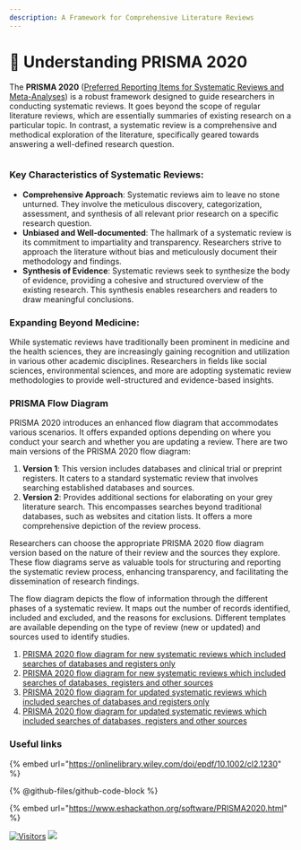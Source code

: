 ```yaml
---
description: A Framework for Comprehensive Literature Reviews
---
```


# 📿 Understanding PRISMA 2020

The **PRISMA 2020** ([Preferred Reporting Items for Systematic Reviews and Meta-Analyses](https://www.prisma-statement.org/)) is a robust framework designed to guide researchers in conducting systematic reviews. It goes beyond the scope of regular literature reviews, which are essentially summaries of existing research on a particular topic. In contrast, a systematic review is a comprehensive and methodical exploration of the literature, specifically geared towards answering a well-defined research question.

<figure><img src="https://raw.githubusercontent.com/nealhaddaway/PRISMA2020/master/inst/extdata/PRISMA.png" alt=""><figcaption></figcaption></figure>

### **Key Characteristics of Systematic Reviews**:

* **Comprehensive Approach**: Systematic reviews aim to leave no stone unturned. They involve the meticulous discovery, categorization, assessment, and synthesis of all relevant prior research on a specific research question.
* **Unbiased and Well-documented**: The hallmark of a systematic review is its commitment to impartiality and transparency. Researchers strive to approach the literature without bias and meticulously document their methodology and findings.
* **Synthesis of Evidence**: Systematic reviews seek to synthesize the body of evidence, providing a cohesive and structured overview of the existing research. This synthesis enables researchers and readers to draw meaningful conclusions.

### **Expanding Beyond Medicine**:

While systematic reviews have traditionally been prominent in medicine and the health sciences, they are increasingly gaining recognition and utilization in various other academic disciplines. Researchers in fields like social sciences, environmental sciences, and more are adopting systematic review methodologies to provide well-structured and evidence-based insights.

### PRISMA Flow Diagram

PRISMA 2020 introduces an enhanced flow diagram that accommodates various scenarios. It offers expanded options depending on where you conduct your search and whether you are updating a review. There are two main versions of the PRISMA 2020 flow diagram:

1. **Version 1**: This version includes databases and clinical trial or preprint registers. It caters to a standard systematic review that involves searching established databases and sources.
2. **Version 2**: Provides additional sections for elaborating on your grey literature search. This encompasses searches beyond traditional databases, such as websites and citation lists. It offers a more comprehensive depiction of the review process.

Researchers can choose the appropriate PRISMA 2020 flow diagram version based on the nature of their review and the sources they explore. These flow diagrams serve as valuable tools for structuring and reporting the systematic review process, enhancing transparency, and facilitating the dissemination of research findings.

The flow diagram depicts the flow of information through the different phases of a systematic review. It maps out the number of records identified, included and excluded, and the reasons for exclusions. Different templates are available depending on the type of review (new or updated) and sources used to identify studies.

1. [PRISMA 2020 flow diagram for new systematic reviews which included searches of databases and registers only](https://www.prisma-statement.org/s/PRISMA_2020_flow_diagram_new_SRs_v1-lml8.docx)
2. [PRISMA 2020 flow diagram for new systematic reviews which included searches of databases, registers and other sources](https://www.prisma-statement.org/s/PRISMA_2020_flow_diagram_new_SRs_v2-t3jp.docx)
3. [PRISMA 2020 flow diagram for updated systematic reviews which included searches of databases and registers only](https://www.prisma-statement.org/s/PRISMA_2020_flow_diagram_updated_SRs_v1-f8ly.docx)
4. [PRISMA 2020 flow diagram for updated systematic reviews which included searches of databases, registers and other sources](https://www.prisma-statement.org/s/PRISMA_2020_flow_diagram_updated_SRs_v2-dbrh.docx)

### Useful links

{% embed url="https://onlinelibrary.wiley.com/doi/epdf/10.1002/cl2.1230" %}

{% @github-files/github-code-block %}

{% embed url="https://www.eshackathon.org/software/PRISMA2020.html" %}

[![Visitors](https://api.visitorbadge.io/api/visitors?path=https%3A%2F%2Fgithub.com%2Fdrshahizan\&labelColor=%23697689\&countColor=%23555555\&style=plastic)](https://visitorbadge.io/status?path=https%3A%2F%2Fgithub.com%2Fdrshahizan) ![](https://hit.yhype.me/github/profile?user_id=81284918)

